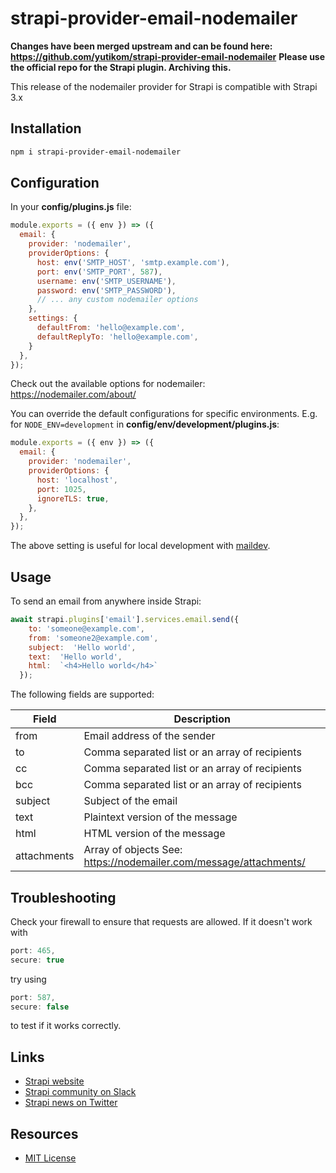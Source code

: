 # strapi-provider-email-nodemailer

**Changes have been merged upstream and can be found here: https://github.com/yutikom/strapi-provider-email-nodemailer**
**Please use the official repo for the Strapi plugin. Archiving this.**

This release of the nodemailer provider for Strapi is compatible with Strapi 3.x

## Installation

```bash
npm i strapi-provider-email-nodemailer
```

## Configuration

In your **config/plugins.js** file:
```js
module.exports = ({ env }) => ({
  email: {
    provider: 'nodemailer',
    providerOptions: {
      host: env('SMTP_HOST', 'smtp.example.com'),
      port: env('SMTP_PORT', 587),
      username: env('SMTP_USERNAME'),
      password: env('SMTP_PASSWORD'),
      // ... any custom nodemailer options
    },
    settings: {
      defaultFrom: 'hello@example.com',
      defaultReplyTo: 'hello@example.com',
    }
  },
});
```

Check out the available options for nodemailer: https://nodemailer.com/about/

You can override the default configurations for specific environments. E.g. for
`NODE_ENV=development` in **config/env/development/plugins.js**:
```js
module.exports = ({ env }) => ({
  email: {
    provider: 'nodemailer',
    providerOptions: {
      host: 'localhost',
      port: 1025,
      ignoreTLS: true,
    },
  },
});
```
The above setting is useful for local development with
[maildev](https://github.com/maildev/maildev).


## Usage


To send an email from anywhere inside Strapi:
```js
await strapi.plugins['email'].services.email.send({
    to: 'someone@example.com',
    from: 'someone2@example.com',
    subject:  'Hello world',
    text:  'Hello world',
    html:  `<h4>Hello world</h4>`
  });
```   

The following fields are supported:

| Field  | Description |
| ------------- | ------------- |
| from | Email address of the sender|
| to | Comma separated list or an array of recipients |
| cc | Comma separated list or an array of recipients |
| bcc | Comma separated list or an array of recipients |
| subject | Subject of the email |
| text | Plaintext version of the message |
| html | HTML version of the message |
| attachments | Array of objects See: https://nodemailer.com/message/attachments/ |

## Troubleshooting
Check your firewall to ensure that requests are allowed. If it doesn't work with 
```js
port: 465,
secure: true
```
try using
```js
port: 587,
secure: false
```
to test if it works correctly.

## Links

- [Strapi website](http://strapi.io/)
- [Strapi community on Slack](http://slack.strapi.io)
- [Strapi news on Twitter](https://twitter.com/strapijs)

## Resources

- [MIT License](LICENSE.md)
